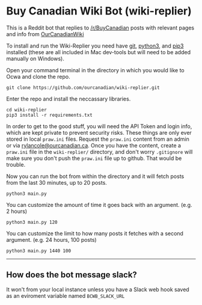 # Buy Canadian Wiki Bot (wiki-replier)


This is a Reddit bot that replies to [/r/BuyCanadian](https://www.reddit.com/r/BuyCanadian/) posts with relevant pages and info from [OurCanadianWiki](https://wiki.ourcanadian.ca/)

To install and run the Wiki-Replier you need have [git](https://git-scm.com/downloads), [python3](https://www.python.org/downloads/), and [pip3](https://vgkits.org/blog/pip3-windows-howto/) installed (these are all included in Mac dev-tools but will need to be added manually on Windows).

Open your command terminal in the directory in which you would like to Ocwa and clone the repo.
```
git clone https://github.com/ourcanadian/wiki-replier.git
```

Enter the repo and install the neccassary libraries.
```
cd wiki-replier
pip3 install -r requirements.txt
```

In order to get to the good stuff, you will need the API Token and login info, which are kept private to prevent security risks. These things are only ever stored in local `praw.ini` files. Request the `praw.ini` content from an admin or via rylancole@ourcanadian.ca. Once you have the content, create a `praw.ini` file in the `wiki-replier/` directory, and don't worry `.gitignore` will make sure you don't push the `praw.ini` file up to github. That would be trouble.

Now you can run the bot from within the directory and it will fetch posts from the last 30 minutes, up to 20 posts.
```
python3 main.py
```

You can customize the amount of time it goes back with an argument. (e.g. 2 hours)
``` 
python3 main.py 120
```

You can customize the limit to how many posts it fetches with a second argument. (e.g. 24 hours, 100 posts)
``` 
python3 main.py 1440 100
```

---

## How does the bot message slack?

It won't from your local instance unless you have a Slack web hook saved as an eviroment variable named `BCWB_SLACK_URL`
